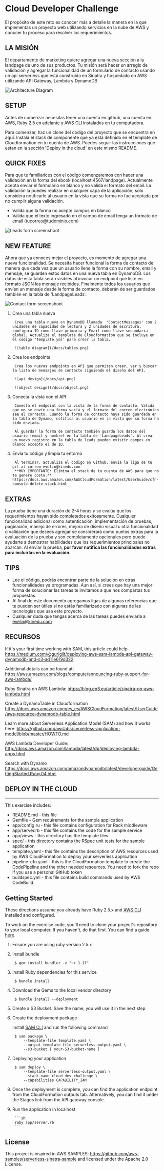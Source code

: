 # Cloud Developer Challenge

El propósito de este reto es conocer más a detalle la manera en la que implementas un proyecto web utilizando servicios en la nube de AWS y conocer tu proceso para resolver los requerimientos. 


LA MISIÓN
-----------

El departamento de marketing quiere agregar una nueva sección a la landpage de uno de sus productos. Tu misión será hacer un arreglo de validación y agregar la funcionalidad de un formulario de contacto usando un api serverless que está construido en Sinatra y hospedado en AWS utilizando API Gateway, Lambda y DynamoDB.

![Architecture Diagram](/docs/request.png)


## SETUP

Antes de comenzar necesitas tener una cuenta en github, una cuenta en AWS, Ruby 2.5 en adelante y AWS CLI instalados en tu computadora.

Para comenzar, haz un clone del código del proyecto que se encuentra en aquí. Instala el stack de componente que ya está definido en el template de Cloudformation en tu cuenta de AWS. Puedes seguir las instrucciones que estan en la sección 'Deploy in the cloud' en este mismo README.


## QUICK FIXES

Para que te familiarices con el código comenzaremos con hacer una validación en la forma del ebook (localhost:4567/landpage). Actualmente acepta enviar el formulario en blanco y no valida el formato del email. La validación la puedes realizar en cualquier capa de la aplicación, solo considera notificarle al usuario en la vista que su forma no fue aceptada por no cumplir alguna validación.
- Valida que la forma no acepte campos en blanco
- Valida que el texto ingresado en el campo de email tenga un formato de email (tucorreo@tudominio.com)

![Leads form screenshoot](/docs/form_1.png)


## NEW FEATURE

Ahora que ya conoces mejor el proyecto, es momento de agregar una nueva funcionalidad.
Se necesita hacer funcional la forma de contacto de manera que cada vez que un usuario llene la forma con su nombre, email y mensaje, se guarden estos datos en una nueva tabla en DynamoDB. Los datos de esta tabla serán visibles al invocar un endpoint que liste en formato JSON los mensaje recibidos. Finalmente todos los usuarios que envíen un mensaje desde la forma de contacto, deberán de ser guardados también en la tabla de 'LandpageLeads'.

![Contact form screenshoot](/docs/form_2.png)

1. Crea una tabla nueva

        Crea una tabla nueva en DynamoDB llamada  'ContactMessages' con 2 unidades de capacidad de lectura y 2 unidades de escritura, configura ID como llave primaria y Email como llave secundaria global. Actualiza el template de Cloudformation que se incluye en el código 'template.yml' para crear la tabla.

        ![table diagram](/docs/tables.png)


2. Crea los endpoints

        Crea los nuevos endpoints en API que permiten crear, ver y buscar la lista de mensajes de contacto siguiendo el diseño del API.

        ![api design](/docs/api.png)

        ![object design](/docs/object.png)


3. Conecta la vista con el API

        Conecta el endpoint con la vista de la forma de contacto. Valida que no se envíe una forma vacía y el formato del correo electrónico sea el correcto. Cuando la forma de contacto haya sido guardada en la tabla de Dynamo, notifica al usuario en la vista que su forma ha sido enviada.

        Al guardar la forma de contacto también guarda los datos del usuario (email y nombre) en la tabla de 'LandpageLeads'. Al crear un nuevo registro en la tabla de leads pueden existir campos en blanco excepto el de ID.

4. Envia tu código y limpia tu entorno

        Al terminar, actualiza el código en Github, envía la liga de tu git al correo evelin@kinedu.com 
        **MUY IMPORTANTE: Elimina el stack de tu cuenta de AWS para que no te genere costo.** https://docs.aws.amazon.com/AWSCloudFormation/latest/UserGuide/cfn-console-delete-stack.html


## EXTRAS
La prueba tiene una duración de 2-4 horas y se evalúa que los requerimientos hayan sido completados exitosamente. Cualquier funcionalidad adicional como autenticación, implementación de pruebas, paginación, manejo de errores, mejora de diseño visual u otra funcionalidad o validación que desees agregar se considerará como puntos extras para la evaluación de la prueba y son completamente opcionales pero puede ayudarte a demostrar habilidades que los requerimientos principales no abarcan. Al enviar la prueba, **por favor notifica las funcionalidades extras para incluirlas en la evaluación.**


## TIPS
- Lee el código, podrás encontrar parte de la solución en otras funcionalidades ya programadas. Aun así, si crees que hay una mejor forma de solucionar las tareas te invitamos a que nos compartas tus propuestas. 
- Al final de este documento agregamos ligas de algunas referencias que te pueden ser útiles si no estás familiarizado con algunas de las tecnologías que usa este proyecto.
- Cualquier duda que tengas acerca de las tareas puedes enviarla a evelin@kinedu.com


## RECURSOS

If it's your first time working with SAM, this article could help https://medium.com/@gurlgilt/deploying-aws-sam-lambda-api-gateway-dynamodb-and-s3-ad11e619d322

Additional details can be found at: https://aws.amazon.com/blogs/compute/announcing-ruby-support-for-aws-lambda/

Ruby Sinatra on AWS Lambda: https://blog.eq8.eu/article/sinatra-on-aws-lambda.html

Create a DynamoTable in Cloudformation https://docs.aws.amazon.com/es_es/AWSCloudFormation/latest/UserGuide/aws-resource-dynamodb-table.html

Learn more about Serverless Application Model (SAM) and how it works here: https://github.com/awslabs/serverless-application-model/blob/master/HOWTO.md

AWS Lambda Developer Guide: http://docs.aws.amazon.com/lambda/latest/dg/deploying-lambda-apps.html

Search with Dynamo https://docs.aws.amazon.com/amazondynamodb/latest/developerguide/GettingStarted.Ruby.04.html



## DEPLOY IN THE CLOUD
-----------

This exercise includes:

* README.md - this file
* Gemfile - Gem requirements for the sample application
* app/config.ru - this file contains configuration for Rack middleware
* app/server.rb - this file contains the code for the sample service
* app/views - this directory has the template files
* spec/ - this directory contains the RSpec unit tests for the sample application
* template.yaml - this file contains the description of AWS resources used by AWS
  CloudFormation to deploy your serverless application
* pipeline-cfn.yaml - this is the CloudFormation template to create the CodePipeline and the other needed resources. You need to fork the repo if you use a personal GitHub token
* buildspec.yml - this file contains build commands used by AWS CodeBuild

Getting Started
---------------

These directions assume you already have Ruby 2.5.x and [AWS CLI](https://docs.aws.amazon.com/cli/latest/userguide/installing.html) installed and configured.

To work on the exercise code, you'll need to clone your project's repository to your local computer. If you haven't, do that first. You can find a guide [here](https://help.github.com/articles/cloning-a-repository/).

1. Ensure you are using ruby version 2.5.x

2. Install bundle

        $ gem install bundler -v "~> 1.17"

3. Install Ruby dependencies for this service

        $ bundle install

4. Download the Gems to the local vendor directory

        $ bundle install --deployment

5. Create a S3 Bucket. Save the name, you will use it in the next step

6. Create the deployment package

    Install [SAM CLI](https://docs.aws.amazon.com/serverless-application-model/latest/developerguide/serverless-sam-cli-install.html) and run the following command

        $ sam package \
            --template-file template.yaml \
            --output-template-file serverless-output.yaml \
            --s3-bucket { your-S3-bucket-name }
            
6. Deploying your application

        $ sam deploy \
            --template-file serverless-output.yaml \
            --stack-name cloud-dev-challenge \
            --capabilities CAPABILITY_IAM

7. Once the deployment is complete, you can find the application endpoint from the CloudFormation outputs tab. Alternatively, you can find it under the Stages link from the API gateway console.

8. Run the application in localhost

        ```sh
        ruby app/server.rb
        ```



## License

This project is inspired in AWS SAMPLES: https://github.com/aws-samples/serverless-sinatra-sample and licensed under the Apache 2.0 License.
